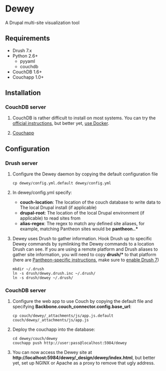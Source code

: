 # Dewey

A Drupal multi-site visualization tool

## Requirements

* Drush 7.x
* Python 2.6+
	* pyyaml
	* couchdb
* CouchDB 1.6+
* Couchapp 1.0+

## Installation

### CouchDB server

1. CouchDB is rather difficult to install on most systems. You can try the [official instructions](http://docs.couchdb.org/en/latest/install/index.html), but better yet, [use Docker](https://registry.hub.docker.com/u/frodenas/couchdb/).

2. [Couchapp](https://github.com/couchapp/couchapp)

## Configuration

### Drush server

1. Configure the Dewey daemon by copying the default configuration file

	```
	cp dewey/config.yml.default dewey/config.yml
	```

2. In dewey/config.yml specify:

 	* **couch-location**: The location of the couch database to write data to The local Drupal install (if applicable)
 	* **drupal-root**: The location of the local Drupal environment (if applicable) to read sites from
 	* **alias-regex**: The regex to match any defined site aliases, for example, matching Pantheon sites would be **pantheon\..\***

3. Dewey uses Drush to gather information. Hook Drush up to specific Dewey commands by symlinking the Dewey commands to a location Drush can see. If you are using a remote platform and Drush aliases to gather site information, you will need to copy **drush/\*** to that platform (here are [Pantheon-specific instructions](https://pantheon.io/blog/expand-use-drush-pantheon-more-commands?mkt_tok=3RkMMJWWfF9wsRoju63PZKXonjHpfsX57O0sUaO3lMI%2F0ER3fOvrPUfGjI4FRcVmI%2BSLDwEYGJlv6SgFSbHDMadzzLgNUxg%3D), make sure to [enable Drush 7](https://pantheon.io/blog/fix-drush-site-aliases-policy-file))

	```
	mkdir ~/.drush
	ln -s drush/dewey.drush.inc ~/.drush/
	ln -s drush/dewey ~/.drush/
	```


### CouchDB server

1. Configure the web app to use Couch by copying the default file and specifying **Backbone.couch_connector.config.base_url**:

	```
	cp couch/dewey/_attachments/js/app.js.default couch/dewey/_attachments/js/app.js
	```


2. Deploy the couchapp into the database:

	```
	cd dewey/couch/dewey
	couchapp push http://user:pass@localhost:5984/dewey
	```
	
3. You can now access the Dewey site at **http://localhost:5984/dewey/_design/dewey/index.html**, but better yet, set up NGINX or Apache as a proxy to remove that ugly address.